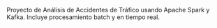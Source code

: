 Proyecto de Análisis de Accidentes de Tráfico usando Apache Spark y Kafka.
Incluye procesamiento batch y en tiempo real.
